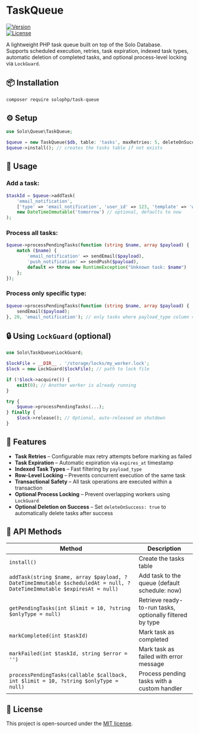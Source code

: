 # TaskQueue

[![Version](https://img.shields.io/badge/version-1.1.0-blue.svg)](https://github.com/solophp/task-queue)  
[![License](https://img.shields.io/badge/license-MIT-green.svg)](./LICENSE)

A lightweight PHP task queue built on top of the Solo Database.  
Supports scheduled execution, retries, task expiration, indexed task types, automatic deletion of completed tasks, and optional process-level locking via `LockGuard`.

## 📦 Installation

```bash
composer require solophp/task-queue
```

## ⚙️ Setup

```php
use Solo\Queue\TaskQueue;

$queue = new TaskQueue($db, table: 'tasks', maxRetries: 5, deleteOnSuccess: true);
$queue->install(); // creates the tasks table if not exists
```

## 🚀 Usage

### Add a task:

```php
$taskId = $queue->addTask(
    'email_notification',
    ['type' => 'email_notification', 'user_id' => 123, 'template' => 'welcome'],
    new DateTimeImmutable('tomorrow') // optional, defaults to now
);
```

### Process all tasks:

```php
$queue->processPendingTasks(function (string $name, array $payload) {
    match ($name) {
        'email_notification' => sendEmail($payload),
        'push_notification' => sendPush($payload),
        default => throw new RuntimeException("Unknown task: $name")
    };
});
```

### Process only specific type:

```php
$queue->processPendingTasks(function (string $name, array $payload) {
    sendEmail($payload);
}, 20, 'email_notification'); // only tasks where payload_type column = 'email_notification'
```

## 🔒 Using `LockGuard` (optional)

```php
use Solo\TaskQueue\LockGuard;

$lockFile = __DIR__ . '/storage/locks/my_worker.lock';
$lock = new LockGuard($lockFile); // path to lock file

if (!$lock->acquire()) {
    exit(0); // Another worker is already running
}

try {
    $queue->processPendingTasks(...);
} finally {
    $lock->release(); // Optional, auto-released on shutdown
}
```

## 🧰 Features

- **Task Retries** – Configurable max retry attempts before marking as failed  
- **Task Expiration** – Automatic expiration via `expires_at` timestamp  
- **Indexed Task Types** – Fast filtering by `payload_type`  
- **Row-Level Locking** – Prevents concurrent execution of the same task  
- **Transactional Safety** – All task operations are executed within a transaction  
- **Optional Process Locking** – Prevent overlapping workers using `LockGuard`  
- **Optional Deletion on Success** – Set `deleteOnSuccess: true` to automatically delete tasks after success  

## 🧪 API Methods

| Method                                                                                                                | Description                                                    |
|-----------------------------------------------------------------------------------------------------------------------|----------------------------------------------------------------|
| `install()`                                                                                                           | Create the tasks table                                         |
| `addTask(string $name, array $payload, ?DateTimeImmutable $scheduledAt = null, ?DateTimeImmutable $expiresAt = null)` | Add task to the queue (default schedule: now)                 |
| `getPendingTasks(int $limit = 10, ?string $onlyType = null)`                                                         | Retrieve ready-to-run tasks, optionally filtered by type       |
| `markCompleted(int $taskId)`                                                                                          | Mark task as completed                                         |
| `markFailed(int $taskId, string $error = '')`                                                                         | Mark task as failed with error message                         |
| `processPendingTasks(callable $callback, int $limit = 10, ?string $onlyType = null)`                                 | Process pending tasks with a custom handler                    |

## 📄 License

This project is open-sourced under the [MIT license](./LICENSE).
